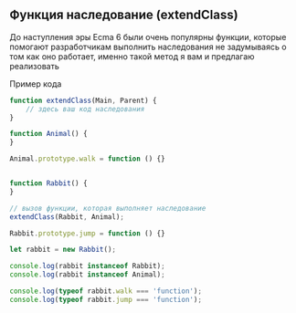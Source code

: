 ## Функция наследование (extendClass) ##

До наступления эры Ecma 6 были очень популярны функции, которые
помогают разработчикам выполнить наследования не задумываясь
о том как оно работает, именно такой метод я вам и предлагаю реализовать

Пример кода
```javascript
function extendClass(Main, Parent) {
    // здесь ваш код наследования
}

function Animal() {
}

Animal.prototype.walk = function () {}


function Rabbit() {
}

// вызов функции, которая выполняет наследование
extendClass(Rabbit, Animal);

Rabbit.prototype.jump = function () {}

let rabbit = new Rabbit();

console.log(rabbit instanceof Rabbit);
console.log(rabbit instanceof Animal);

console.log(typeof rabbit.walk === 'function');
console.log(typeof rabbit.jump === 'function');

```
